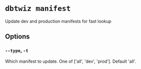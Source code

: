 # `dbtwiz manifest`

Update dev and production manifests for fast lookup

## Options

### `--type`, `-t`

Which manifest to update. One of ['all', 'dev', 'prod']. Default 'all'.
